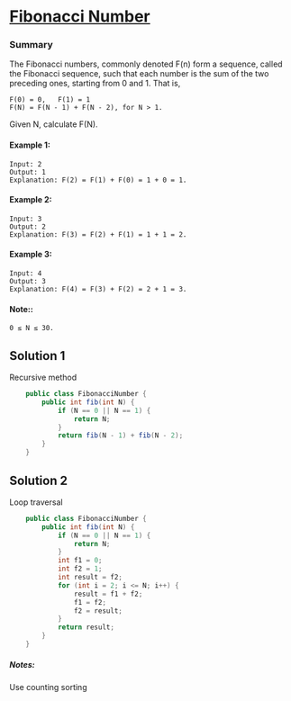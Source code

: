 # [Fibonacci Number](https://leetcode.com/problems/fibonacci-number/)
### Summary 
The Fibonacci numbers, commonly denoted F(n) form a sequence, called the Fibonacci sequence, 
such that each number is the sum of the two preceding ones, starting from 0 and 1. That is,

    F(0) = 0,   F(1) = 1  
    F(N) = F(N - 1) + F(N - 2), for N > 1.
    
Given N, calculate F(N).

#### Example 1:
    Input: 2
    Output: 1
    Explanation: F(2) = F(1) + F(0) = 1 + 0 = 1.

#### Example 2:
    Input: 3
    Output: 2
    Explanation: F(3) = F(2) + F(1) = 1 + 1 = 2.  

#### Example 3:
    Input: 4
    Output: 3
    Explanation: F(4) = F(3) + F(2) = 2 + 1 = 3.

#### Note:: 
    0 ≤ N ≤ 30.


## Solution 1  
  Recursive method  
```java
    public class FibonacciNumber {
        public int fib(int N) {
            if (N == 0 || N == 1) {
                return N;
            }
            return fib(N - 1) + fib(N - 2);
        }
    }
```  

## Solution 2 
  Loop traversal
```java
    public class FibonacciNumber {
        public int fib(int N) {
            if (N == 0 || N == 1) {
                return N;
            }
            int f1 = 0;
            int f2 = 1;
            int result = f2;
            for (int i = 2; i <= N; i++) {
                result = f1 + f2;
                f1 = f2;
                f2 = result;
            }
            return result;
        }
    }
```

##### Notes: 
  Use counting sorting


